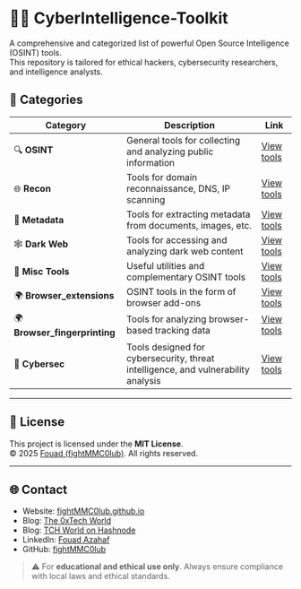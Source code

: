 #  🕵️‍♂️ CyberIntelligence-Toolkit

A comprehensive and categorized list of powerful Open Source Intelligence (OSINT) tools.  
This repository is tailored for ethical hackers, cybersecurity researchers, and intelligence analysts.

## 📂 Categories

| Category        | Description                                      | Link |
|-----------------|--------------------------------------------------|------|
| 🔍 **OSINT**                     | General tools for collecting and analyzing public information | [View tools](./Osint/README.md) |
| 🌐 **Recon**                     | Tools for domain reconnaissance, DNS, IP scanning | [View tools](./Recon/README.md) |
| 📁 **Metadata**                  | Tools for extracting metadata from documents, images, etc. | [View tools](./Metadata/README.md) |
| 🕸️ **Dark Web**                  | Tools for accessing and analyzing dark web content | [View tools](./Darkweb/README.md) |
| 🧰 **Misc Tools**                | Useful utilities and complementary OSINT tools   | [View tools](./Tools/README.md) |
| 🌍 **Browser_extensions**        | OSINT tools in the form of browser add-ons | [View tools](./Browsers/extensions.md) |
| 🌍 **Browser_fingerprinting**    | Tools for analyzing browser-based tracking data | [View tools](./Browsers/fingerprinting.md) |
| 🔐 **Cybersec**                  | Tools designed for cybersecurity, threat intelligence, and vulnerability analysis | [View tools](./Cybersec/threat-intel.md) |

---

## 📢 License

This project is licensed under the **MIT License**.  
© 2025 [Fouad (fightMMC0lub)](https://github.com/fightMMC0lub). All rights reserved.

---

## 🌐 Contact

- Website: [fightMMC0lub.github.io](https://fightmmc0lub.github.io)
- Blog: [The 0xTech World](https://the0xtechworld.blogspot.com/)
- Blog: [TCH World on Hashnode](https://tchworld.hashnode.dev/)
- LinkedIn: [Fouad Azahaf](https://www.linkedin.com/in/fouad-azahaf-51a783335/)
- GitHub: [fightMMC0lub](https://github.com/fightMMC0lub)

> ⚠️ For **educational and ethical use only**. Always ensure compliance with local laws and ethical standards.

